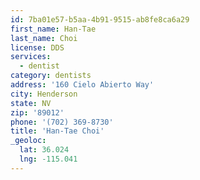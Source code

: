 ```yaml
---
id: 7ba01e57-b5aa-4b91-9515-ab8fe8ca6a29
first_name: Han-Tae
last_name: Choi
license: DDS
services:
  - dentist
category: dentists
address: '160 Cielo Abierto Way'
city: Henderson
state: NV
zip: '89012'
phone: '(702) 369-8730'
title: 'Han-Tae Choi'
_geoloc:
  lat: 36.024
  lng: -115.041
---
```

